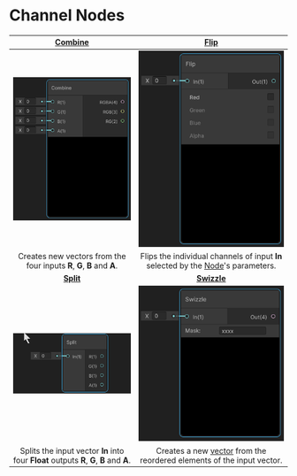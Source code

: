 # Channel Nodes


|[Combine](Combine-Node.md)| [Flip](Flip-Node.md) |
|:---------:|:---------:|
|![Image](images/CombineNodeThumb.png)|![Image](images/FlipNodeThumb.png)|
|Creates new vectors from the four inputs **R**, **G**, **B** and **A**.|Flips the individual channels of input **In** selected by the [Node](Node.md)'s parameters.|
|[**Split**](Split-Node.md)|[**Swizzle**](Swizzle-Node.md)|
|![Image](images/SplitNodeThumb.png)|![Image](images/SwizzleNodeThumb.png)|
|Splits the input vector **In** into four **Float** outputs **R**, **G**, **B** and **A**.|Creates a new [vector](https://docs.unity3d.com/Manual/VectorCookbook.html) from the reordered elements of the input vector. |
